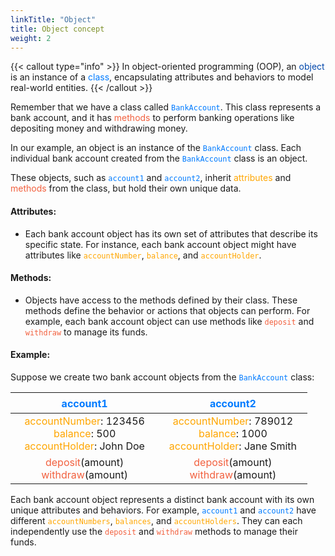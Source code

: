 ```yaml
---
linkTitle: "Object"
title: Object concept
weight: 2
---
```


{{< callout type="info" >}}
In object-oriented programming (OOP), an <font color="#0047ab">object</font> is an instance of a <font color="#007bff">class</font>, encapsulating attributes and behaviors to model real-world entities.
{{< /callout >}}


Remember that we have a class called <font color="#007bff">`BankAccount`</font>. This class represents a bank account, and it has <font color="#F2613F">methods</font> to perform banking operations like depositing money and withdrawing money.

In our example, an object is an instance of the <font color="#007bff">`BankAccount`</font> class. Each individual bank account created from the <font color="#007bff">`BankAccount`</font> class is an object.

These objects, such as <font color="#007bff">`account1`</font> and <font color="#007bff">`account2`</font>, inherit <font color="#FFA600">attributes</font> and <font color="#F2613F">methods</font> from the class, but 
hold their own unique data.

#### Attributes:

  - Each bank account object has its own set of attributes that describe its specific state. For instance, each bank account object might have attributes like <font color="#FFA600">`accountNumber`</font>, <font color="#FFA600">`balance`</font>, and <font color="#FFA600">`accountHolder`</font>.

#### Methods:

  - Objects have access to the methods defined by their class. These methods define the behavior or actions that objects can perform. For example, each bank account object can use methods like <font color="#F2613F">`deposit`</font> and <font color="#F2613F">`withdraw`</font> to manage its funds.

#### Example:

Suppose we create two bank account objects from the <font color="#007bff">`BankAccount`</font> class:

| ㅤㅤㅤㅤㅤ<font color="#007bff">account1</font>ㅤㅤㅤㅤㅤ | ㅤㅤㅤㅤㅤ<font color="#007bff">account2</font>ㅤㅤㅤㅤㅤ |
|:--:|:--:|
| <font color="#FFA600">accountNumber</font>: 123456 <br/> <font color="#FFA600">balance</font>: 500 <br/> <font color="#FFA600">accountHolder</font>: John Doe | <font color="#FFA600">accountNumber</font>: 789012 <br/> <font color="#FFA600">balance</font>: 1000 <br/> <font color="#FFA600">accountHolder</font>: Jane Smith |
| <font color="#F2613F">deposit</font>(amount) <br/> <font color="#F2613F">withdraw</font>(amount) | <font color="#F2613F">deposit</font>(amount) <br/> <font color="#F2613F">withdraw</font>(amount) |

Each bank account object represents a distinct bank account with its own unique attributes and behaviors. For example, <font color="#007bff">`account1`</font> and <font color="#007bff">`account2`</font> have different <font color="#FFA600">`accountNumbers`</font>, <font color="#FFA600">`balances`</font>, and <font color="#FFA600">`accountHolders`</font>. They can each independently use the <font color="#F2613F">`deposit`</font> and <font color="#F2613F">`withdraw`</font> methods to manage their funds.

